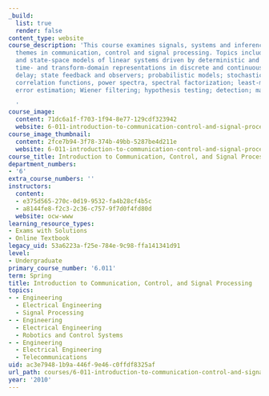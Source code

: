 ```yaml
---
_build:
  list: true
  render: false
content_type: website
course_description: 'This course examines signals, systems and inference as unifying
  themes in communication, control and signal processing. Topics include input-output
  and state-space models of linear systems driven by deterministic and random signals;
  time- and transform-domain representations in discrete and continuous time; group
  delay; state feedback and observers; probabilistic models; stochastic processes,
  correlation functions, power spectra, spectral factorization; least-mean square
  error estimation; Wiener filtering; hypothesis testing; detection; matched filters.

  '
course_image:
  content: 71dc6a1f-f703-1f94-8e77-129cdf323942
  website: 6-011-introduction-to-communication-control-and-signal-processing-spring-2010
course_image_thumbnail:
  content: 2fce7b94-3f78-374b-49bb-5287be4d211e
  website: 6-011-introduction-to-communication-control-and-signal-processing-spring-2010
course_title: Introduction to Communication, Control, and Signal Processing
department_numbers:
- '6'
extra_course_numbers: ''
instructors:
  content:
  - e375d565-270c-0d19-9532-fa4b28cf4b5c
  - a8144fe8-f2c3-2c36-c757-9f7d0f4fd80d
  website: ocw-www
learning_resource_types:
- Exams with Solutions
- Online Textbook
legacy_uid: 53a6223a-f25e-784e-9c98-ffa141341d91
level:
- Undergraduate
primary_course_number: '6.011'
term: Spring
title: Introduction to Communication, Control, and Signal Processing
topics:
- - Engineering
  - Electrical Engineering
  - Signal Processing
- - Engineering
  - Electrical Engineering
  - Robotics and Control Systems
- - Engineering
  - Electrical Engineering
  - Telecommunications
uid: ac3e7948-1b9a-446f-9e46-c0ffdf8325af
url_path: courses/6-011-introduction-to-communication-control-and-signal-processing-spring-2010
year: '2010'
---
```

